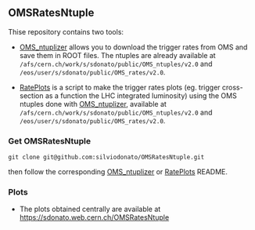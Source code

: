 ## OMSRatesNtuple
Thise repository contains two tools:

- [OMS_ntuplizer](https://github.com/silviodonato/OMSRatesNtuple/tree/main/OMS_ntuplizer) allows you to download the trigger rates from OMS and save them in ROOT files. The ntuples are already available at `/afs/cern.ch/work/s/sdonato/public/OMS_ntuples/v2.0` and `/eos/user/s/sdonato/public/OMS_rates/v2.0`.

- [RatePlots](https://github.com/silviodonato/OMSRatesNtuple/tree/main/RatePlots) is a script to make the trigger rates plots (eg. trigger cross-section as a function the LHC integrated luminosity) using the OMS ntuples done with [OMS_ntuplizer](https://github.com/silviodonato/OMSRatesNtuple/tree/main/OMS_ntuplizer), available at `/afs/cern.ch/work/s/sdonato/public/OMS_ntuples/v2.0` and `/eos/user/s/sdonato/public/OMS_rates/v2.0`.

### Get OMSRatesNtuple

```
git clone git@github.com:silviodonato/OMSRatesNtuple.git
```
then follow the corresponding [OMS_ntuplizer](https://github.com/silviodonato/OMSRatesNtuple/blob/main/OMS_ntuplizer/README.md) or [RatePlots](https://github.com/silviodonato/OMSRatesNtuple/blob/main/RatePlots/README.md) README.

### Plots

- The plots obtained centrally are available at https://sdonato.web.cern.ch/OMSRatesNtuple

